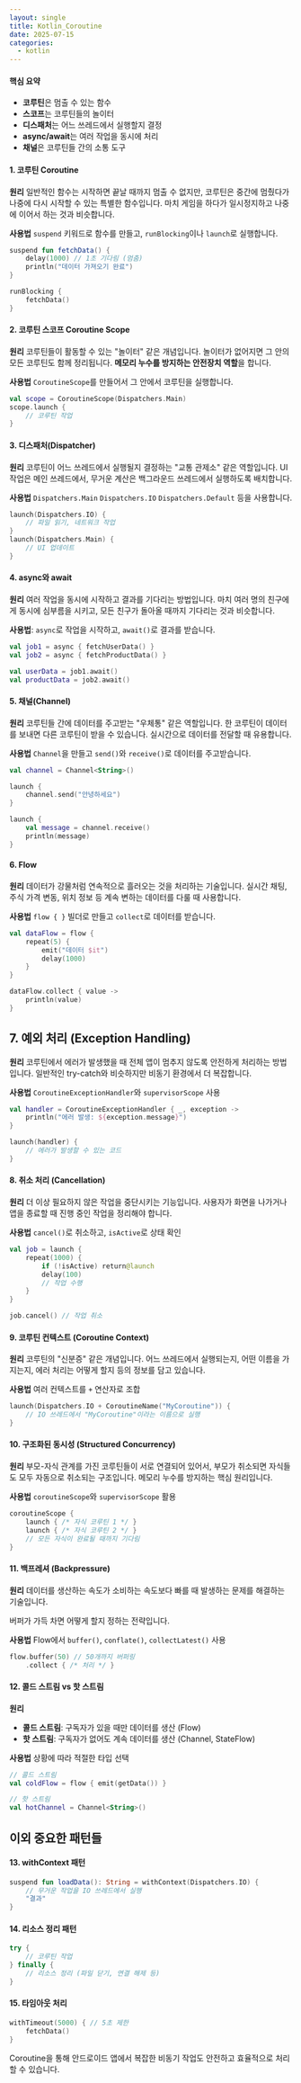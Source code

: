 ```yaml
---
layout: single
title: Kotlin_Coroutine
date: 2025-07-15
categories:
  - kotlin
---
```

#### 핵심 요약
- **코루틴**은 멈출 수 있는 함수
- **스코프**는 코루틴들의 놀이터
- **디스패처**는 어느 쓰레드에서 실행할지 결정
- **async/await**는 여러 작업을 동시에 처리
- **채널**은 코루틴들 간의 소통 도구


#### **1. 코루틴 Coroutine**

**원리**
일반적인 함수는 시작하면 끝날 때까지 멈출 수 없지만, 
코루틴은 중간에 멈췄다가 나중에 다시 시작할 수 있는 특별한 함수입니다. 
마치 게임을 하다가 일시정지하고 나중에 이어서 하는 것과 비슷합니다.

**사용법**
`suspend` 키워드로 함수를 만들고, 
`runBlocking`이나 
`launch`로 실행합니다.


```kotlin
suspend fun fetchData() {
    delay(1000) // 1초 기다림 (멈춤)
    println("데이터 가져오기 완료")
}

runBlocking {
    fetchData()
}
```


#### **2. 코루틴 스코프 Coroutine Scope**

**원리**
코루틴들이 활동할 수 있는 "놀이터" 같은 개념입니다. 
놀이터가 없어지면 그 안의 모든 코루틴도 함께 정리됩니다. 
**메모리 누수를 방지하는 안전장치 역할**을 합니다.

**사용법**
`CoroutineScope`를 만들어서 
그 안에서 코루틴을 실행합니다.

```kotlin
val scope = CoroutineScope(Dispatchers.Main)
scope.launch {
    // 코루틴 작업
}
```

#### **3. 디스패처(Dispatcher)**

**원리**
코루틴이 어느 쓰레드에서 실행될지 결정하는 "교통 관제소" 같은 역할입니다.
UI 작업은 메인 쓰레드에서, 
무거운 계산은 백그라운드 쓰레드에서 실행하도록 배치합니다.

**사용법**
`Dispatchers.Main`
`Dispatchers.IO`
`Dispatchers.Default`  등을 사용합니다.

```kotlin
launch(Dispatchers.IO) {
    // 파일 읽기, 네트워크 작업
}
launch(Dispatchers.Main) {
    // UI 업데이트
}
```

#### **4. async와 await**

**원리**
여러 작업을 동시에 시작하고 결과를 기다리는 방법입니다. 
마치 여러 명의 친구에게 동시에 심부름을 시키고, 
모든 친구가 돌아올 때까지 기다리는 것과 비슷합니다.

**사용법**: `async`로 작업을 시작하고, `await()`로 결과를 받습니다.

```kotlin
val job1 = async { fetchUserData() }
val job2 = async { fetchProductData() }

val userData = job1.await()
val productData = job2.await()
```

#### **5. 채널(Channel)**

**원리**
코루틴들 간에 데이터를 주고받는 "우체통" 같은 역할입니다. 
한 코루틴이 데이터를 보내면 다른 코루틴이 받을 수 있습니다. 
실시간으로 데이터를 전달할 때 유용합니다.

**사용법**
`Channel`을 만들고 
`send()`와 `receive()`로 데이터를 주고받습니다.

```kotlin
val channel = Channel<String>()

launch {
    channel.send("안녕하세요")
}

launch {
    val message = channel.receive()
    println(message)
}
```



#### **6. Flow**

**원리**
데이터가 강물처럼 연속적으로 흘러오는 것을 처리하는 기술입니다. 
실시간 채팅, 주식 가격 변동, 위치 정보 등 계속 변하는 데이터를 다룰 때 사용합니다.

**사용법**
`flow { }` 빌더로 만들고 `collect`로 데이터를 받습니다.

```kotlin
val dataFlow = flow {
    repeat(5) {
        emit("데이터 $it")
        delay(1000)
    }
}

dataFlow.collect { value ->
    println(value)
}
```

## **7. 예외 처리 (Exception Handling)**

**원리**
코루틴에서 에러가 발생했을 때 
전체 앱이 멈추지 않도록 
안전하게 처리하는 방법입니다. 
일반적인 try-catch와 비슷하지만 비동기 환경에서 더 복잡합니다.

**사용법**
`CoroutineExceptionHandler`와 `supervisorScope` 사용

```kotlin
val handler = CoroutineExceptionHandler { _, exception ->
    println("에러 발생: ${exception.message}")
}

launch(handler) {
    // 에러가 발생할 수 있는 코드
}
```

#### **8. 취소 처리 (Cancellation)**

**원리**
더 이상 필요하지 않은 작업을 중단시키는 기능입니다. 
사용자가 화면을 나가거나 앱을 종료할 때 진행 중인 작업을 정리해야 합니다.

**사용법**
`cancel()`로 취소하고, `isActive`로 상태 확인

```kotlin
val job = launch {
    repeat(1000) {
        if (!isActive) return@launch
        delay(100)
        // 작업 수행
    }
}

job.cancel() // 작업 취소
```

#### **9. 코루틴 컨텍스트 (Coroutine Context)**

**원리**
코루틴의 "신분증" 같은 개념입니다. 
어느 쓰레드에서 실행되는지, 
어떤 이름을 가지는지, 
에러 처리는 어떻게 할지 등의 정보를 담고 있습니다.

**사용법**
여러 컨텍스트를 `+` 연산자로 조합

```kotlin
launch(Dispatchers.IO + CoroutineName("MyCoroutine")) {
    // IO 쓰레드에서 "MyCoroutine"이라는 이름으로 실행
}
```

#### **10. 구조화된 동시성 (Structured Concurrency)**

**원리**
부모-자식 관계를 가진 코루틴들이 서로 연결되어 있어서,
부모가 취소되면 자식들도 모두 자동으로 취소되는 구조입니다. 
메모리 누수를 방지하는 핵심 원리입니다.

**사용법**
`coroutineScope`와 `supervisorScope` 활용

```kotlin
coroutineScope {
    launch { /* 자식 코루틴 1 */ }
    launch { /* 자식 코루틴 2 */ }
    // 모든 자식이 완료될 때까지 기다림
}
```

#### **11. 백프레셔 (Backpressure)**

**원리**
데이터를 생산하는 속도가 
소비하는 속도보다 빠를 때 
발생하는 문제를 해결하는 기술입니다. 

버퍼가 가득 차면 어떻게 할지 정하는 전략입니다.

**사용법**
Flow에서 `buffer()`, `conflate()`, `collectLatest()` 사용

```kotlin
flow.buffer(50) // 50개까지 버퍼링
    .collect { /* 처리 */ }
```

#### **12. 콜드 스트림 vs 핫 스트림**

**원리**
- **콜드 스트림**: 구독자가 있을 때만 데이터를 생산 (Flow)
- **핫 스트림**: 구독자가 없어도 계속 데이터를 생산 (Channel, StateFlow)

**사용법**
상황에 따라 적절한 타입 선택

```kotlin
// 콜드 스트림
val coldFlow = flow { emit(getData()) }

// 핫 스트림  
val hotChannel = Channel<String>()
```

## **이외 중요한 패턴들**

#### **13. withContext 패턴**
```kotlin
suspend fun loadData(): String = withContext(Dispatchers.IO) {
    // 무거운 작업을 IO 쓰레드에서 실행
    "결과"
}
```

#### **14. 리소스 정리 패턴**
```kotlin
try {
    // 코루틴 작업
} finally {
    // 리소스 정리 (파일 닫기, 연결 해제 등)
}
```

#### **15. 타임아웃 처리**
```kotlin
withTimeout(5000) { // 5초 제한
    fetchData()
}
```

Coroutine을 통해
안드로이드 앱에서 복잡한 비동기 작업도 안전하고 효율적으로 처리할 수 있습니다.